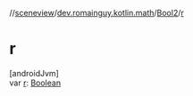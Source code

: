 //[sceneview](../../../index.md)/[dev.romainguy.kotlin.math](../index.md)/[Bool2](index.md)/[r](r.md)

# r

[androidJvm]\
var [r](r.md): [Boolean](https://kotlinlang.org/api/latest/jvm/stdlib/kotlin/-boolean/index.html)
